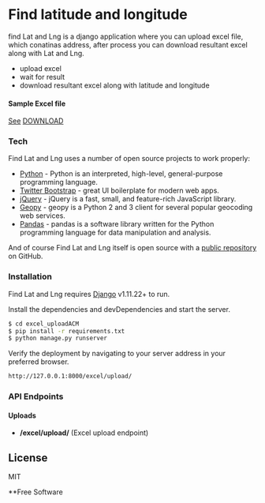 # Find latitude and longitude

find Lat and Lng is a django application where you can upload excel file, which conatinas address, after process you can download resultant excel along with Lat and Lng.

  - upload excel
  - wait for result
  - download resultant excel along with latitude and longitude

#### Sample Excel file

[See](https://github.com/sunil16/excel_uploadACM/blob/master/static/demo.xlsx) [DOWNLOAD](https://github.com/sunil16/excel_uploadACM/raw/master/static/demo.xlsx)
### Tech

Find Lat and Lng uses a number of open source projects to work properly:

* [Python] - Python is an interpreted, high-level, general-purpose programming language.
* [Twitter Bootstrap] - great UI boilerplate for modern web apps.
* [jQuery] - jQuery is a fast, small, and feature-rich JavaScript library.
* [Geopy] - geopy is a Python 2 and 3 client for several popular geocoding web services.
* [Pandas] - pandas is a software library written for the Python programming language for data manipulation and analysis.

And of course Find Lat and Lng itself is open source with a [public repository][dill]
 on GitHub.

### Installation

Find Lat and Lng requires [Django](https://www.djangoproject.com/download/) v1.11.22+ to run.

Install the dependencies and devDependencies and start the server.

```sh
$ cd excel_uploadACM
$ pip install -r requirements.txt
$ python manage.py runserver

```
Verify the deployment by navigating to your server address in your preferred browser.

```sh
http://127.0.0.1:8000/excel/upload/
```

### API Endpoints

#### Uploads

* **/excel/upload/** (Excel upload endpoint)


License
----

MIT


**Free Software

   [dill]: <https://github.com/sunil16/excel_uploadACM.git>
   [git-repo-url]: <https://github.com/sunil16/excel_uploadACM.git>
   [Python]: <https://www.python.org/>
   [Twitter Bootstrap]: <http://twitter.github.com/bootstrap/>
   [jQuery]: <http://jquery.com>
   [Geopy]: <https://geopy.readthedocs.io/en/stable/>
   [Pandas]: <https://github.com/pandas-dev/pandas/blob/master/README.md>
